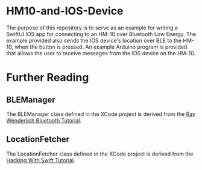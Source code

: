 # HM10-and-IOS-Device
The purpose of this repository is to serve as an example for writing a SwiftUI IOS app for connecting to an HM-10 over Bluetooth Low Energy. The example provided also sends the IOS device's location over BLE to the HM-10, when the button is pressed. An example Arduino program is provided that allows the user to receive messages from the IOS device on the HM-10.

# Further Reading

## BLEManager

The BLEManager class defined in the XCode project is derived from the [Ray Wenderlich Bluetooth Tutorial](https://www.raywenderlich.com/231-core-bluetooth-tutorial-for-ios-heart-rate-monitor).

## LocationFetcher

The LocationFetcher class defined in the XCode project is derived from the [Hacking With Swift Tutorial](https://www.hackingwithswift.com/100/swiftui/78).

